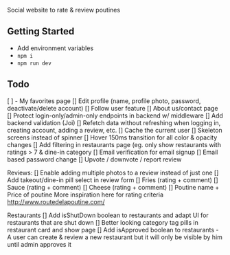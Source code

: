 Social website to rate & review poutines

## Getting Started
- Add environment variables
- `npm i`
- `npm run dev`

## Todo
[ ] -  My favorites page
[] Edit profile (name, profile photo, password, deactivate/delete account)
[] Follow user feature
[] About us/contact page
[] Protect login-only/admin-only endpoints in backend w/ middleware
[] Add backend validation (Joi)
[] Refetch data without refreshing when logging in, creating account, adding a review, etc.
[] Cache the current user
[] Skeleton screens instead of spinner
[] Hover 150ms transition for all color & opacity changes
[] Add filtering in restaurants page (eg. only show restaurants with ratings > 7 & dine-in category
[] Email verification for email signup
[] Email based password change
[] Upvote / downvote / report review

Reviews:
[] Enable adding multiple photos to a review instead of just one
[] Add takeout/dine-in pill select in review form
[] Fries (rating + comment)
[] Sauce (rating + comment)
[] Cheese (rating + comment)
[] Poutine name + Price of poutine
More inspiration here for rating criteria http://www.routedelapoutine.com/

Restaurants
[] Add isShutDown boolean to restaurants and adapt UI for restaurants that are shut down
[] Better looking category tag pills in restaurant card and show page
[] Add isApproved boolean to restaurants - A user can create & review a new restaurant but it will only be visible by him until admin approves it



